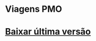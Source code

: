 # Viagens PMO

# [Baixar última versão](https://github.com/juakacc/travel-manager/releases/download/v1.2.1/viagensPMO-1.2.1.apk)
